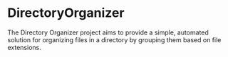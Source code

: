 # DirectoryOrganizer
The Directory Organizer project aims to provide a simple, automated solution for organizing files in a directory by grouping them based on file extensions.
